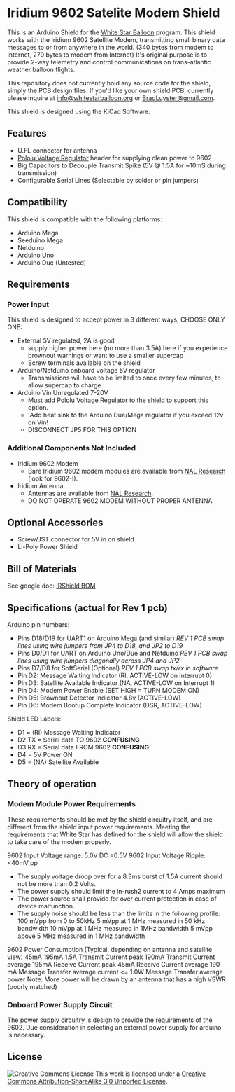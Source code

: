 Iridium 9602 Satelite Modem Shield
==============

This is an Arduino Shield for the [White Star Balloon](http://www.whitestarballoon.com) program.  This shield works with the Iridium 9602 Satellite Modem, transmitting small binary data messages to or from anywhere in the world. (340 bytes from modem to Internet, 270 bytes to modem from Internet)  It's original purpose is to provide 2-way telemetry and control communications on trans-atlantic weather balloon flights.  

This repository does not currently hold any source code for the shield, simply the PCB design files.  If you'd like your own shield PCB, currently please inquire at <info@whitestarballoon.org> or <BradLuyster@gmail.com>.

This shield is designed using the KiCad Software.

Features
-------------

- U.FL connector for antenna
- [Pololu Voltage Regulator](http://www.pololu.com/catalog/product/2110) header for supplying clean power to 9602
- Big Capacitors to Decouple Transmit Spike (5V @ 1.5A for ~10mS during transmission)
- Configurable Serial Lines (Selectable by solder or pin jumpers)

Compatibility
-------------

This shield is compatible with the following platforms:

-  Arduino Mega
-  Seeduino Mega
-  Netduino
-  Arduino Uno
-  Arduino Due (Untested)

Requirements
------------

### Power input
This shield is designed to accept power in 3 different ways, CHOOSE ONLY ONE:

- External 5V regulated, 2A is good 
  - supply higher power here (no more than 3.5A) here if you experience brownout warnings or want to use a smaller supercap
  - Screw terminals available on the shield
- Arduino/Netduino onboard voltage 5V regulator
  - Transmissions will have to be limited to once every few minutes, to allow supercap to charge
- Arduino Vin Unregulated 7-20V
  - Must add [Pololu Voltage Regulator](http://www.pololu.com/catalog/product/2110) to the shield to support this option. 
  - !Add heat sink to the Arduino Due/Mega regulator if you exceed 12v on Vin!
  - DISCONNECT JP5 FOR THIS OPTION
  
### Additional Components Not Included
- Iridium 9602 Modem
  - Bare Iridium 9602 modem modules are available from [NAL Research](http://www.nalresearch.com/IridiumHardware.html) (look for 9602-I).
- Iridium Antenna
  - Antennas are available from [NAL Research](http://www.nalresearch.com/IridiumHardware.html).
  - DO NOT OPERATE 9602 MODEM WITHOUT PROPER ANTENNA

Optional Accessories
----------------
- Screw/JST connector for 5V in on shield
- Li-Poly Power Shield

Bill of Materials
----------------
See google doc: [IRShield BOM](https://docs.google.com/spreadsheet/ccc?key=0AnfcbUEovLhOdDBFMjhTX09pdklTWF9EdWd0ZmhmX1E&hl=en_US)

Specifications (actual for Rev 1 pcb)
--------------

Arduino pin numbers:

- Pins D18/D19 for UART1 on Arduino Mega (and similar) *REV 1 PCB swap lines using wire jumpers from JP4 to D18, and JP2 to D19*
- Pins D0/D1 for UART on Arduino Uno/Due and Netduino *REV 1 PCB swap lines using wire jumpers diagonally across JP4 and JP2*
- Pins D7/D8 for SoftSerial (Optional) *REV 1 PCB swap tx/rx in software*
- Pin D2: Message Waiting Indicator (RI, ACTIVE-LOW on Interrupt 0)
- Pin D3: Satellite Available Indicator (NA, ACTIVE-LOW on  Interrupt 1)
- Pin D4: Modem Power Enable (SET HIGH = TURN MODEM ON)
- Pin D5: Brownout Detector Indicator 4.8v (ACTIVE-LOW)
- Pin D6: Modem Bootup Complete Indicator (DSR, ACTIVE-LOW)

Shield LED Labels:

- D1 = (RI) Message Waiting Indicator
- D2 TX = Serial data TO 9602 **CONFUSING**
- D3 RX = Serial data FROM 9602 **CONFUSING**
- D4 = 5V Power ON
- D5 = (NA) Satellite Available 

Theory of operation
-------------------

### Modem Module Power Requirements 
These requirements should be met by the shield circuitry itself, and are different from the shield input power requirements.  Meeting the requirements that White Star has defined for the shield will allow the shield to take care of the modem properly.  

9602 Input Voltage range: 5.0V DC ±0.5V
9602 Input Voltage Ripple: <40mV pp

- The supply voltage droop over for a 8.3ms burst of 1.5A current should not be more than 0.2 Volts. 
- The power supply should limit the in-rush2 current to 4 Amps maximum
- The power source shall provide for over current protection in case of device malfunction.
- The supply noise should be less than the limits in the following profile:
    100 mVpp   from 0 to 50kHz
	5 mVpp     at 1 MHz measured in 50 kHz bandwidth
	10 mVpp    at 1 MHz measured in 1MHz bandwidth
	5 mVpp     above 5 MHz measured in 1 MHz bandwidth

9602 Power Consumption (Typical, depending on antenna and satellite view)
	45mA
	195mA
	1.5A 	Transmit Current peak
	190mA 	Transmit Current average
	195mA 	Receive Current peak
	45mA 	Receive Current average
	190 mA 	Message Transfer average current 
	<= 1.0W Message Transfer average power
Note: More power will be drawn by an antenna that has a high VSWR (poorly matched) 

### Onboard Power Supply Circuit

The power supply circuitry is design to provide the requirements of the 9602.  Due consideration in selecting an external power supply for arduino is necessary.

License
-------

![Creative Commons License](http://i.creativecommons.org/l/by-sa/3.0/88x31.png)
This work is licensed under a [Creative Commons Attribution-ShareAlike 3.0 Unported License](http://creativecommons.org/licenses/by-sa/3.0/).